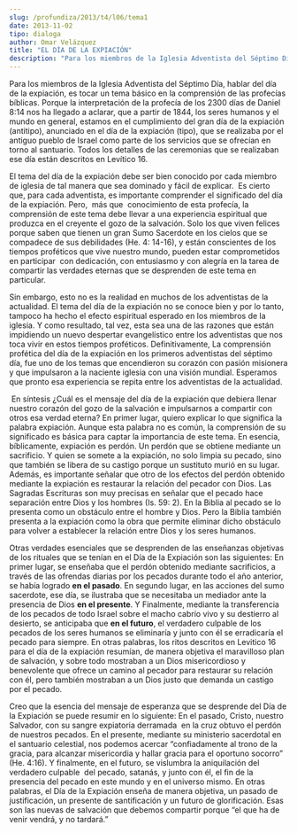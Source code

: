 ```yaml
---
slug: /profundiza/2013/t4/l06/tema1
date: 2013-11-02
tipo: dialoga
author: Omar Velázquez
title: "EL DÍA DE LA EXPIACIÓN"
description: "Para los miembros de la Iglesia Adventista del Séptimo Día, hablar del día de  la expiación, es tocar un tema básico en la comprensión de las profecías  bíblicas. Porque la interpretación de la profecía de los 2300 días de Daniel  8:14 nos ha llegado a aclarar, que a partir de..."
---
```


Para los miembros de la Iglesia Adventista del Séptimo Día, hablar del día de la expiación, es tocar un tema básico en la comprensión de las profecías bíblicas. Porque la interpretación de la profecía de los 2300 días de Daniel 8:14 nos ha llegado a aclarar, que a partir de 1844, los seres humanos y el mundo en general, estamos en el cumplimiento del gran día de la expiación (antitipo), anunciado en el día de la expiación (tipo), que se realizaba por el antiguo pueblo de Israel como parte de los servicios que se ofrecían en torno al santuario. Todos los detalles de las ceremonias que se realizaban ese día están descritos en Levítico 16.

El tema del día de la expiación debe ser bien conocido por cada miembro de iglesia de tal manera que sea dominado y fácil de explicar.  Es cierto que, para cada adventista, es importante comprender el significado del día de la expiación. Pero,  más que  conocimiento de esta profecía, la comprensión de este tema debe llevar a una experiencia espiritual que produzca en el creyente el gozo de la salvación. Solo los que viven felices porque saben que tienen un gran Sumo Sacerdote en los cielos que se compadece de sus debilidades (He. 4: 14-16), y están conscientes de los tiempos proféticos que vive nuestro mundo, pueden estar comprometidos en participar  con dedicación, con entusiasmo y con alegría en la tarea de compartir las verdades eternas que se desprenden de este tema en particular.

Sin embargo, esto no es la realidad en muchos de los adventistas de la actualidad. El tema del día de la expiación no se conoce bien y por lo tanto, tampoco ha hecho el efecto espiritual esperado en los miembros de la iglesia. Y como resultado, tal vez, esta sea una de las razones que están impidiendo un nuevo despertar evangelístico entre los adventistas que nos toca vivir en estos tiempos proféticos. Definitivamente, La comprensión profética del día de la expiación en los primeros adventistas del séptimo día, fue uno de los temas que encendieron su corazón con pasión misionera y que impulsaron a la naciente iglesia con una visión mundial. Esperamos que pronto esa experiencia se repita entre los adventistas de la actualidad.

 En síntesis ¿Cuál es el mensaje del día de la expiación que debiera llenar nuestro corazón del gozo de la salvación e impulsarnos a compartir con otros esa verdad eterna? En primer lugar, quiero explicar lo que significa la palabra expiación. Aunque esta palabra no es común, la comprensión de su significado es básica para captar la importancia de este tema. En esencia, bíblicamente, expiación es perdón. Un perdón que se obtiene mediante un sacrificio. Y quien se somete a la expiación, no solo limpia su pecado, sino que también se libera de su castigo porque un sustituto murió en su lugar. Además, es importante señalar que otro de los efectos del perdón obtenido mediante la expiación es restaurar la relación del pecador con Dios. Las Sagradas Escrituras son muy precisas en señalar que el pecado hace separación entre Dios y los hombres (Is. 59: 2). En la Biblia al pecado se lo presenta como un obstáculo entre el hombre y Dios. Pero la Biblia también presenta a la expiación como la obra que permite eliminar dicho obstáculo para volver a establecer la relación entre Dios y los seres humanos.

Otras verdades esenciales que se desprenden de las enseñanzas objetivas de los rituales que se tenían en el Día de la Expiación son las siguientes: En primer lugar, se enseñaba que el perdón obtenido mediante sacrificios, a través de las ofrendas diarias por los pecados durante todo el año anterior, se había logrado **en el pasado**. En segundo lugar, en las acciones del sumo sacerdote, ese día, se ilustraba que se necesitaba un mediador ante la presencia de Dios **en el presente**. Y Finalmente, mediante la transferencia de los pecados de todo Israel sobre el macho cabrío vivo y su destierro al desierto, se anticipaba que **en el futuro**, el verdadero culpable de los pecados de los seres humanos se eliminaría y junto con él se erradicaría el pecado para siempre. En otras palabras, los ritos descritos en Levitico 16 para el día de la expiación resumían, de manera objetiva el maravilloso plan de salvación, y sobre todo mostraban a un Dios misericordioso y benevolente que ofrece un camino al pecador para restaurar su relación con él, pero también mostraban a un Dios justo que demanda un castigo por el pecado.

Creo que la esencia del mensaje de esperanza que se desprende del Día de la Expiación se puede resumir en lo siguiente: En el pasado, Cristo, nuestro Salvador, con su sangre expiatoria derramada  en la cruz obtuvo el perdón de nuestros pecados. En el presente, mediante su ministerio sacerdotal en el santuario celestial, nos podemos acercar “confiadamente al trono de la gracia, para alcanzar misericordia y hallar gracia para el oportuno socorro” (He. 4:16). Y finalmente, en el futuro, se vislumbra la aniquilación del verdadero culpable  del pecado, satanás, y junto con él, el fin de la presencia del pecado en este mundo y en el universo mismo. En otras palabras, el Día de la Expiación enseña de manera objetiva, un pasado de justificación, un presente de santificación y un futuro de glorificación. Esas son las nuevas de salvación que debemos compartir porque “el que ha de venir vendrá, y no tardará.”
